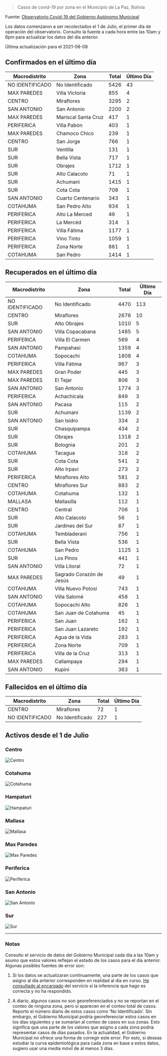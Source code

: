 > Casos de covid-19 por zona en el Municipio de La Paz, Bolivia

Fuente: [Observatorio Covid-19 del Gobierno Autónomo Municipal](http://observatoriocovid19.lapaz.bo/observatorio/index.php/datos-abiertos-covid)

Los datos comenzaron a ser recolectados el 1 de Julio, el primer día de operación del observatorio. Consulto la fuente a cada hora entre las 10am y 6pm para actualizar los datos del día anterior.

Última actualización para el 2021-08-08

## Confirmados en el último día

| Macrodistrito   | Zona                |   Total |   Último Día |
|-----------------|---------------------|---------|--------------|
| NO IDENTIFICADO | No Identificado     |    5426 |           43 |
| MAX PAREDES     | Villa Victoria      |     855 |            4 |
| CENTRO          | Miraflores          |    3295 |            2 |
| SAN ANTONIO     | San Antonio         |    2200 |            2 |
| MAX PAREDES     | Mariscal Santa Cruz |     417 |            1 |
| PERIFERICA      | Villa Pabón         |     403 |            1 |
| MAX PAREDES     | Chamoco Chico       |     239 |            1 |
| CENTRO          | San Jorge           |     766 |            1 |
| SUR             | Ventilla            |     131 |            1 |
| SUR             | Bella Vista         |     717 |            1 |
| SUR             | Obrajes             |    1712 |            1 |
| SUR             | Alto Calacoto       |      71 |            1 |
| SUR             | Achumani            |    1415 |            1 |
| SUR             | Cota Cota           |     708 |            1 |
| SAN ANTONIO     | Cuarto Centenario   |     343 |            1 |
| COTAHUMA        | San Pedro Alto      |     934 |            1 |
| PERIFERICA      | Alto La Merced      |      49 |            1 |
| PERIFERICA      | La Mercéd           |     314 |            1 |
| PERIFERICA      | Villa Fátima        |    1177 |            1 |
| PERIFERICA      | Vino Tinto          |    1059 |            1 |
| PERIFERICA      | Zona Norte          |     881 |            1 |
| COTAHUMA        | San Pedro           |    1414 |            1 |

## Recuperados en el último día

| Macrodistrito   | Zona                     |   Total |   Último Día |
|-----------------|--------------------------|---------|--------------|
| NO IDENTIFICADO | No Identificado          |    4470 |          113 |
| CENTRO          | Miraflores               |    2676 |           10 |
| SUR             | Alto Obrajes             |    1010 |            5 |
| SAN ANTONIO     | Villa Copacabana         |    1485 |            5 |
| PERIFERICA      | Villa El Carmen          |     569 |            4 |
| SAN ANTONIO     | Pampahasi                |    1359 |            4 |
| COTAHUMA        | Sopocachi                |    1808 |            4 |
| PERIFERICA      | Villa Fátima             |     967 |            3 |
| MAX PAREDES     | Gran Poder               |     445 |            3 |
| MAX PAREDES     | El Tejar                 |     806 |            3 |
| SAN ANTONIO     | San Antonio              |    1774 |            3 |
| PERIFERICA      | Achachicala              |     849 |            3 |
| SAN ANTONIO     | Pacasa                   |     115 |            2 |
| SUR             | Achumani                 |    1139 |            2 |
| SAN ANTONIO     | San Isidro               |     334 |            2 |
| SUR             | Chasquipampa             |     434 |            2 |
| SUR             | Obrajes                  |    1318 |            2 |
| SUR             | Bolognia                 |     201 |            2 |
| COTAHUMA        | Tacagua                  |     318 |            2 |
| SUR             | Cota Cota                |     541 |            2 |
| SUR             | Alto Irpavi              |     273 |            2 |
| PERIFERICA      | Miraflores Alto          |     581 |            2 |
| CENTRO          | Miraflores Sur           |     883 |            2 |
| COTAHUMA        | Cotahuma                 |     132 |            1 |
| MALLASA         | Mallasilla               |     112 |            1 |
| CENTRO          | Central                  |     706 |            1 |
| SUR             | Alto Calacoto            |      56 |            1 |
| SUR             | Jardines del Sur         |      87 |            1 |
| COTAHUMA        | Tembladerani             |     756 |            1 |
| SUR             | Bella Vista              |     536 |            1 |
| COTAHUMA        | San Pedro                |    1125 |            1 |
| SUR             | Los Pinos                |     441 |            1 |
| SAN ANTONIO     | Villa Litoral            |      72 |            1 |
| MAX PAREDES     | Sagrado Corazón de Jesús |      49 |            1 |
| COTAHUMA        | Villa Nuevo Potosí       |     743 |            1 |
| SAN ANTONIO     | Villa Salomé             |     458 |            1 |
| COTAHUMA        | Sopocachi Alto           |     826 |            1 |
| COTAHUMA        | San Juan de Cotahuma     |      45 |            1 |
| PERIFERICA      | San Juan                 |     162 |            1 |
| PERIFERICA      | San Juan Lazareto        |     192 |            1 |
| PERIFERICA      | Agua de la Vida          |     283 |            1 |
| PERIFERICA      | Zona Norte               |     709 |            1 |
| PERIFERICA      | Villa de la Cruz         |     313 |            1 |
| MAX PAREDES     | Callampaya               |     294 |            1 |
| SAN ANTONIO     | Kupini                   |     363 |            1 |

## Fallecidos en el último día

| Macrodistrito   | Zona            |   Total |   Último Día |
|-----------------|-----------------|---------|--------------|
| CENTRO          | Miraflores      |      72 |            1 |
| NO IDENTIFICADO | No Identificado |     227 |            1 |

## Activos desde el 1 de Julio

### Centro

![Centro](plots/activos_centro.png)

### Cotahuma

![Cotahuma](plots/activos_cotahuma.png)

### Hampaturi

![Hampaturi](plots/activos_hampaturi.png)

### Mallasa

![Mallasa](plots/activos_mallasa.png)

### Max Paredes

![Max Paredes](plots/activos_max_paredes.png)

### Periferica

![Periferica](plots/activos_periferica.png)

### San Antonio

![San Antonio](plots/activos_san_antonio.png)

### Sur

![Sur](plots/activos_sur.png)

---

### Notas

Consulto el servicio de datos del Gobierno Municipal cada día a las 10am y asumo que estos valores reflejan el estado de los casos para el día anterior. Algunas posibles fuentes de error son:

1. Si los datos se actualizaran contínuamente, una parte de los casos que asigno al día anterior corresponden en realidad al día en curso. [He consultado al encargado](https://twitter.com/mauforonda/status/1278727234765959168) del servicio si la inferencia que hago es correcta y no ha respondido.

2. A diario, algunos casos no son georeferenciados y no se reportan en el conteo de ninguna zona, pero sí aparecen en el conteo total de casos. Reporto el número diario de estos casos como 'No Identificado'.  Sin embargo, el Gobierno Municipal podría georeferenciar estos casos en los días siguientes y se sumarían al conteo de casos en sus zonas. Esto significa que una parte de los valores que asigno a cada zona podría representar casos de días pasados. En la actualidad, el Gobierno Municipal no ofrece una forma de corregir este error. Por esto, si deseas estudiar la curva epidemiológica para cada zona en base a estos datos, sugiero usar una media móvil de al menos 3 días.